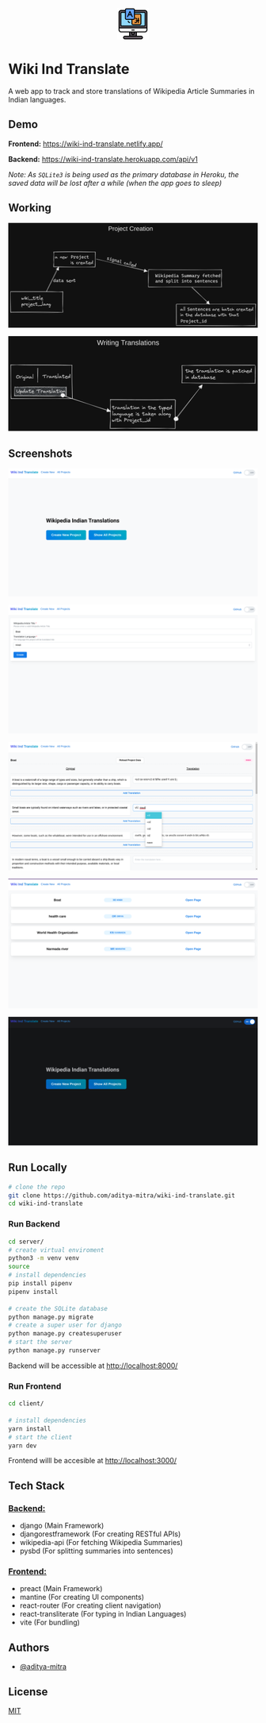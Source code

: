 <p align="center">
  <img src="./client/src/assets/favicon.png" alt="project logo">
</p>

# Wiki Ind Translate

A web app to track and store translations of Wikipedia Article Summaries in Indian languages.

## Demo

**Frontend:** https://wiki-ind-translate.netlify.app/

**Backend:** https://wiki-ind-translate.herokuapp.com/api/v1

_Note: As `SQLite3` is being used as the primary database in Heroku, the saved data will be lost after a while (when the app goes to sleep)_

## Working

![illustration_1](./screenshots/illustrate_1.png)

![illustration_2](./screenshots/illustrate_2.png)

## Screenshots

![home page](./screenshots/1.png)

![create page](./screenshots/2.png)

![sentences page](./screenshots/3.png)

![all projects page](./screenshots/4.png)

![dark mode](./screenshots/5.png)

## Run Locally

```bash
# clone the repo
git clone https://github.com/aditya-mitra/wiki-ind-translate.git
cd wiki-ind-translate
```

### Run Backend

```bash
cd server/
# create virtual enviroment
python3 -m venv venv
source
# install dependencies
pip install pipenv
pipenv install

# create the SQLite database
python manage.py migrate
# create a super user for django
python manage.py createsuperuser
# start the server
python manage.py runserver
```

Backend will be accessible at [http://localhost:8000/](http://localhost:8000/)

### Run Frontend

```bash
cd client/

# install dependencies
yarn install
# start the client
yarn dev
```

Frontend willl be accesible at [http://localhost:3000/](http://localhost:3000/)

## Tech Stack

### [Backend:](./server/Pipfile)

-   django (Main Framework)
-   djangorestframework (For creating RESTful APIs)
-   wikipedia-api (For fetching Wikipedia Summaries)
-   pysbd (For splitting summaries into sentences)

### [Frontend:](./client/package.json)

-   preact (Main Framework)
-   mantine (For creating UI components)
-   react-router (For creating client navigation)
-   react-transliterate (For typing in Indian Languages)
-   vite (For bundling)

## Authors

-   [@aditya-mitra](https://www.github.com/aditya-mitra)

## License

[MIT](./LICENSE)
